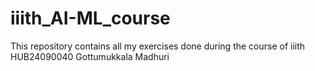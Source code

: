 # iiith_AI-ML_course
This repository contains all my exercises done during the course of iiith
HUB24090040 Gottumukkala Madhuri

